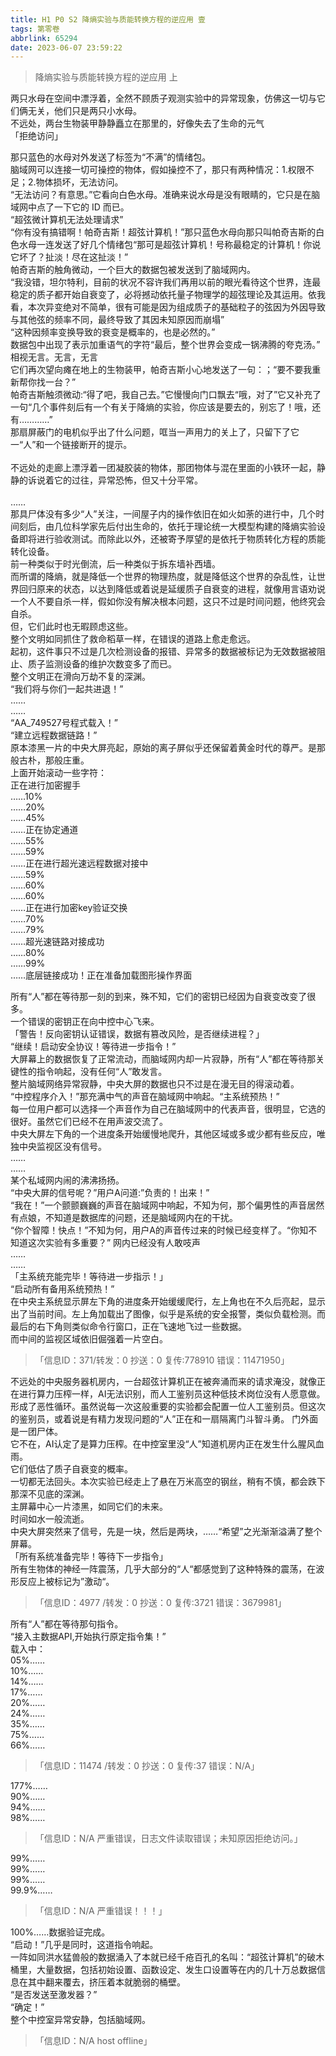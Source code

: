 ```yaml
---
title: H1 P0 S2 降熵实验与质能转换方程的逆应用 壹
tags: 第零卷
abbrlink: 65294
date: 2023-06-07 23:59:22
---
```

> 降熵实验与质能转换方程的逆应用 上

​两只水母在空间中漂浮着，全然不顾质子观测实验中的异常现象，仿佛这一切与它们俩无关，他们只是两只小水母。<br>
不远处，两台生物装甲静静矗立在那里的，好像失去了生命的元气<br>
 「拒绝访问」<br>

那只蓝色的水母对外发送了标签为“不满”的情绪包。<br>
脑域网可以连接一切可操控的物体，假如操控不了，那只有两种情况：1.权限不足；2.物体损坏，无法访问。<br>
“无法访问？有意思。”它看向白色水母。准确来说水母是没有眼睛的，它只是在脑域网中点了一下它的 ID 而已。<br>
“超弦微计算机无法处理请求”<br>
“你有没有搞错啊！帕奇吉斯！超弦计算机！”那只蓝色水母向那只叫帕奇吉斯的白色水母一连发送了好几个情绪包“那可是超弦计算机！号称最稳定的计算机！你说它坏了？扯淡！尽在这扯淡！”<br>
帕奇吉斯的触角微动，一个巨大的数据包被发送到了脑域网内。<br>
“我没错，坦尔特利，目前的状况不容许我们再用以前的眼光看待这个世界，连最稳定的质子都开始自衰变了，必将撼动依托量子物理学的超弦理论及其运用。依我看，本次异变绝对不简单，很有可能是因为组成质子的基础粒子的弦因为外因导致与其他弦的频率不同，最终导致了其因未知原因而崩塌”<br>
“这种因频率变换导致的衰变是概率的，也是必然的。”<br>
数据包中出现了表示加重语气的字符“最后，整个世界会变成一锅沸腾的夸克汤。”<br>
相视无言。无言，无言<br>
它们再次望向瘫在地上的生物装甲，帕奇吉斯小心地发送了一句：；“要不要我重新帮你找一台？”<br>
帕奇吉斯触须微动:“得了吧，我自己去。”它慢慢向门口飘去“哦，对了”它又补充了一句“几个事件刻后有一个有关于降熵的实验，你应该是要去的，别忘了！哦，还有…………”<br>
那扇屏蔽门的电机似乎出了什么问题，哐当一声用力的关上了，只留下了它一“人”和一个链接断开的提示。<br><br>
不远处的走廊上漂浮着一团凝胶装的物体，那团物体与混在里面的小铁环一起，静静的诉说着它的过往，异常恐怖，但又十分平常。<br><br>
……<br>
那具尸体没有多少“人”关注，一间屋子内的操作依旧在如火如荼的进行中，几个时间刻后，由几位科学家先后付出生命的，依托于理论统一大模型构建的降熵实验设备即将进行验收测试。而除此以外，还被寄予厚望的是依托于物质转化方程的质能转化设备。<br>
前一种类似于时光倒流，后一种类似于拆东墙补西墙。<br>
而所谓的降熵，就是降低一个世界的物理热度，就是降低这个世界的杂乱性，让世界回归原来的状态，以达到降低或着说是延缓质子自衰变的进程，就像用言语劝说一个人不要自杀一样，假如你没有解决根本问题，这只不过是时间问题，他终究会自杀。<br>
但，它们此时也无暇顾虑这些。<br>
整个文明如同抓住了救命稻草一样，在错误的道路上愈走愈远。<br>
起初，这件事只不过是几次检测设备的报错、异常多的数据被标记为无效数据被阻止、质子监测设备的维护次数变多了而已。<br>
整个文明正在滑向万劫不复的深渊。<br>
“我们将与你们一起共进退！”<br>
……<br>
……<br>
“AA_749527号程式载入！”<br>
“建立远程数据链路！”<br>
原本漆黑一片的中央大屏亮起，原始的离子屏似乎还保留着黄金时代的尊严。是那般古朴，那般庄重。<br>
上面开始滚动一些字符：<br>
正在进行加密握手<br>
……10%<br>
……20%<br>
……45%<br>
……正在协定通道<br>
……55%<br>
……59%<br>
……正在进行超光速远程数据对接中<br>
……59%<br>
……60%<br>
……60%<br>
……正在进行加密key验证交换<br>
……70%<br>
……79%<br>
……超光速链路对接成功<br>
……80%<br>
……99%<br>
……底层链接成功！正在准备加载图形操作界面<br>

所有“人”都在等待那一刻的到来，殊不知，它们的密钥已经因为自衰变改变了很多。<br>
一个错误的密钥正在向中控中心飞来。<br>
「警告！反向密钥认证错误，数据有篡改风险，是否继续进程？」<br>
“继续！启动安全协议！等待进一步指令！”<br>
大屏幕上的数据恢复了正常流动，而脑域网内却一片寂静，所有“人”都在等待那关键性的指令响起，没有任何“人”敢发言。<br>
整片脑域网络异常寂静，中央大屏的数据也只不过是在漫无目的得滚动着。<br>
“中控程序介入！”那充满中气的声音在脑域网中响起。“主系统预热！”<br>
每一位用户都可以选择一个声音作为自己在脑域网中的代表声音，很明显，它选的很好。虽然它们已经不在用声波交流了。<br>
中央大屏左下角的一个进度条开始缓慢地爬升，其他区域或多或少都有些反应，唯独中央监视区没有信号。<br>
……<br>
……<br>
某个私域网内闹的沸沸扬扬。<br>
“中央大屏的信号呢？”用户A问道:”负责的！出来！”<br>
“我在！”一个颤颤巍巍的声音在脑域网中响起，不知为何，那个偏男性的声音居然有点娘，不知道是数据库的问题，还是脑域网内在的干扰。<br>
“你个智障！快点！”不知为何，用户A的声音传过来的时候已经变样了。“你知不知道这次实验有多重要？”
网内已经没有人敢吱声<br>
……<br>
……<br>
「主系统充能完毕！等待进一步指示！」<br>
“启动所有备用系统预热！”<br>
在中央主系统显示屏左下角的进度条开始缓缓爬行，左上角也在不久后亮起，显示出了当前时间。左上角加载出了图像，似乎是系统的安全报警，类似负载检测。而最后的右下角则类似命令行窗口，正在飞速地飞过一些数据。<br>
而中间的监视区域依旧倔强着一片空白。<br>
>「信息ID：371/转发：0 抄送：0 复传:778910 错误：11471950」<br>

不远处的中央服务器机房内，一台超弦计算机正在被奔涌而来的请求淹没，就像正在进行算力压榨一样，AI无法识别，而人工鉴别员这种低技术岗位没有人愿意做。形成了恶性循环。虽然说每一次这般重要的实验都会配置一位人工鉴别员。但这次的鉴别员，或着说是有精力发现问题的“人”正在和一扇隔离门斗智斗勇。
门外面是一团尸体。<br>
它不在，AI认定了是算力压榨。在中控室里没“人”知道机房内正在发生什么腥风血雨。<br>
它们低估了质子自衰变的概率。<br>
一切都无法回头。本次实验已经走上了悬在万米高空的钢丝，稍有不慎，都会跌下那深不见底的深渊。<br>
主屏幕中心一片漆黑，如同它们的未来。<br>
时间如水一般流逝。<br>
中央大屏突然来了信号，先是一块，然后是两块，……“希望”之光渐渐溢满了整个屏幕。<br>
「所有系统准备完毕！等待下一步指令」<br>
所有生物体的神经一阵震荡，几乎大部分的“人“都感觉到了这种特殊的震荡，在波形反应上被标记为”激动“。<br>
>「信息ID：4977 /转发：0 抄送：0 复传:3721 错误：3679981」

所有“人”都在等待那句指令。<br>
“接入主数据API,开始执行原定指令集！”<br>
载入中：<br>
05%……<br>
10%……<br>
14%……<br>
17%……<br>
20%……<br>
24%……<br>
35%……<br>
75%……<br>
66%……<br>
>「信息ID：11474 /转发：0 抄送：0 复传:37 错误：N/A」<br>

177%……<br>
90%……<br>
94%……<br>
98%……<br>
>「信息ID：N/A 严重错误，日志文件读取错误；未知原因拒绝访问。」<br>

99%……<br>
99%……<br>
99%……<br>
99.9%……<br>
>「信息ID：N/A 严重错误！！！」

100%……数据验证完成。<br>
“启动！”几乎是同时，这道指令响起。<br>
一阵如同洪水猛兽般的数据涌入了本就已经千疮百孔的名叫：“超弦计算机”的破木桶里，大量数据，包括初始设置、函数设定、发生口设置等在内的几十万总数据信息在其中翻来覆去，挤压着本就脆弱的桶壁。<br>
“是否发送至激发器？”<br>
“确定！”<br>
整个中控室异常安静，包括脑域网。<br>
>「信息ID：N/A  host offline」